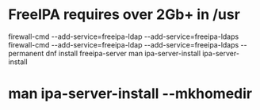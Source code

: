 # FreeIPA requires over 2Gb+ in /usr
firewall-cmd --add-service=freeipa-ldap --add-service=freeipa-ldaps
firewall-cmd --add-service=freeipa-ldap --add-service=freeipa-ldaps --permanent
dnf install freeipa-server
man ipa-server-install
ipa-server-install
# man ipa-server-install --mkhomedir
